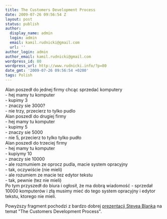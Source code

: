 ```yaml
---
title: The Customers Development Process
date: 2009-07-26 09:56:54 Z
layout: post
status: publish
author:
  display_name: admin
  login: admin
  email: kamil.rudnicki@gmail.com
  url: ''
author_login: admin
author_email: kamil.rudnicki@gmail.com
wordpress_id: 80
wordpress_url: http://www.rudnicki.info/?p=80
date_gmt: '2009-07-26 09:56:54 +0200'
tags: Polish
---
```


<p>Alan poszedł do jednej firmy chcąc sprzedać komputery<br />
- hej mamy tu komputer<br />
- kupimy 3<br />
- znaczy sie 3000?<br />
- nie trzy, przecierz to tylko pudlo<br />
Alan poszedl do drugiej firmy<br />
- hej mamy tu komputer<br />
- kupimy 5<br />
- znaczy sie 5000<br />
- nie 5, przecierz to tylko tylko pudło<br />
Alan poszedl do trzeciej firmy<br />
- hej mamy tu komputer<br />
- kupiymy 10<br />
- znaczy sie 10000<br />
- ale rozmumiem ze oprocz pudla, macie system opracyjny<br />
- tak, oczywiście (nie mieli)<br />
- ale rozumiem ze macie tez edytor tekstu<br />
- tak, pewnie (tez nie mieli)<br />
Po tym przyszedł do biura i ogłosił, że ma dobrą wiadomość - sprzedał 10000 komputerów i złą musimy mieć do tego system opracyjny i edytor tekstu, ktorego nie mieli.</p>
<p>Powyższy fragment pochodzi z bardzo dobrej <a href="http://ecorner.stanford.edu/authorMaterialInfo.html?mid=2048">prezentacji Stevea Blanka</a> na temat "The Customers Development Process".</p>
